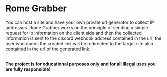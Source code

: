 # Rome Grabber

You can host a site and have your own private url generator to collect IP addresses. Rome Grabber works on the principle of sending a simple request for ip information on the client side and then the collected information is sent to the discord webhook address contained in the url, the user who opens the created link will be redirected to the target site also contained in the url of the generated link. 

<br>
<b>The project is for educational purposes only and for all illegal uses you are fully responsible!</b>
